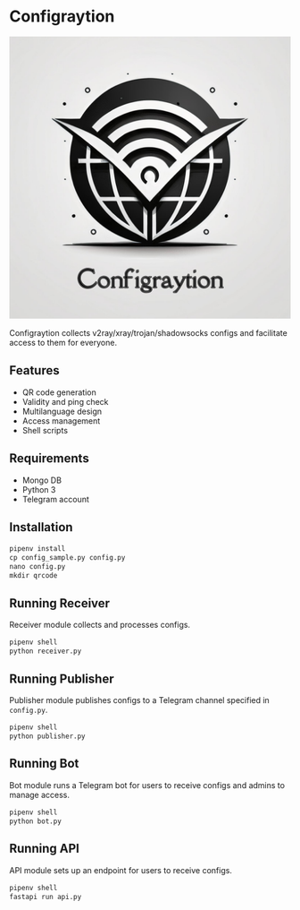 # Configraytion

![configration_logo](images/configraytion_logo.png)

Configraytion collects v2ray/xray/trojan/shadowsocks configs and facilitate access to them for everyone.

## Features

+ QR code generation
+ Validity and ping check
+ Multilanguage design
+ Access management
+ Shell scripts

## Requirements

+ Mongo DB
+ Python 3
+ Telegram account

## Installation

```
pipenv install
cp config_sample.py config.py
nano config.py
mkdir qrcode
```

## Running Receiver

Receiver module collects and processes configs.

```
pipenv shell
python receiver.py
```

## Running Publisher

Publisher module publishes configs to a Telegram channel specified in `config.py`.

```
pipenv shell
python publisher.py
```

## Running Bot

Bot module runs a Telegram bot for users to receive configs and admins to manage access.

```
pipenv shell
python bot.py
```

## Running API

API module sets up an endpoint for users to receive configs.

```
pipenv shell
fastapi run api.py
```